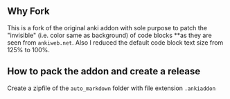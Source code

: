 ## Why Fork

This is a fork of the original anki addon with sole purpose to patch the "invisible" (i.e. color same as background) of code blocks **as they are
seen from `ankiweb.net`. Also I reduced the default code block text size from 125% to 100%.

## How to pack the addon and create a release
Create a zipfile of the `auto_markdown` folder with file extension `.ankiaddon`
